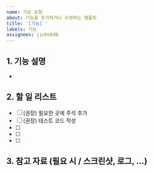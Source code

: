 ```yaml
---
name: 기능 요청
about: 기능을 추가하거나 수정하는 템플릿
title: '[기능] '
labels: 기능
assignees: jinhok96
---
```


## 1. 기능 설명

-

## 2. 할 일 리스트

- [ ] (권장) 필요한 곳에 주석 추가
- [ ] (권장) 테스트 코드 작성
- [ ]
- [ ]
- [ ]

## 3. 참고 자료 (필요 시 / 스크린샷, 로그, ...)
